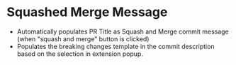 # Squashed Merge Message

- Automatically populates PR Title as Squash and Merge commit message (when "squash and merge" button is clicked)
- Populates the breaking changes template in the commit description based on the selection in extension popup.



